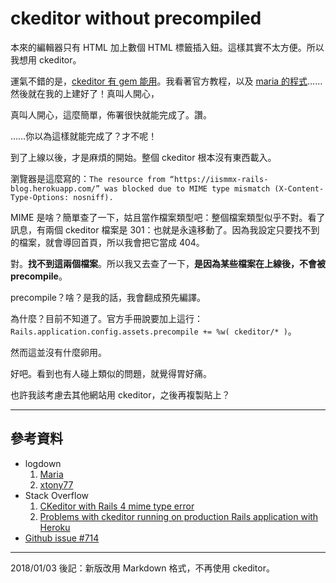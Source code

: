 # ckeditor without precompiled

本來的編輯器只有 HTML 加上數個 HTML 標籤插入鈕。這樣其實不太方便。所以我想用 ckeditor。

運氣不錯的是，[ckeditor 有 gem 能用](https://github.com/galetahub/ckeditor)。我看著官方教程，以及 [maria 的程式](http://mariahavefun.logdown.com/posts/774943-ckeditor-installation-of-blood-and-tears)……然後就在我的上建好了！真叫人開心，

真叫人開心，這麼簡單，佈署很快就能完成了。讚。

……你以為這樣就能完成了？才不呢！

到了上線以後，才是麻煩的開始。整個 ckeditor 根本沒有東西載入。

瀏覽器是這麼寫的：`The resource from “https://iismmx-rails-blog.herokuapp.com/” was blocked due to MIME type mismatch (X-Content-Type-Options: nosniff).`

MIME 是啥？簡單查了一下，姑且當作檔案類型吧：整個檔案類型似乎不對。看了訊息，有兩個 ckeditor 檔案是 301：也就是永遠移動了。因為我設定只要找不到的檔案，就會導回首頁，所以我會把它當成 404。

對。**找不到這兩個檔案**。所以我又去查了一下，**是因為某些檔案在上線後，不會被 precompile**。

precompile？啥？是我的話，我會翻成預先編譯。

為什麼？目前不知道了。官方手冊說要加上這行：`Rails.application.config.assets.precompile += %w( ckeditor/* )`。

然而這並沒有什麼卵用。

好吧。看到也有人碰上類似的問題，就覺得胃好痛。

也許我該考慮去其他網站用 ckeditor，之後再複製貼上？

---

## 參考資料

* logdown
    1. [Maria](http://mariahavefun.logdown.com/posts/774943-ckeditor-installation-of-blood-and-tears)
    2. [xtony77](http://xtony77.logdown.com/posts/210308-rails-notes-ckeditor-interface-is-not-displayed-uploaded-file-failed-on-rails-4-production)
* Stack Overflow
    1. [CKeditor with Rails 4 mime type error](https://stackoverflow.com/questions/35578067/ckeditor-with-rails-4-mime-type-error)
    2. [Problems with ckeditor running on production Rails application with Heroku](https://stackoverflow.com/questions/19777316/problems-with-ckeditor-running-on-production-rails-application-with-heroku)
* [Github issue #714](https://github.com/galetahub/ckeditor/issues/714)

---

2018/01/03 後記：新版改用 Markdown 格式，不再使用 ckeditor。
